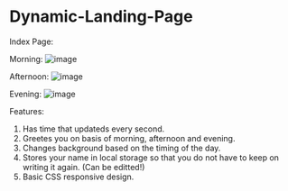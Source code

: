 # Dynamic-Landing-Page

Index Page:

Morning:
![image](https://user-images.githubusercontent.com/57618183/204749861-fa635b07-3567-48fa-b933-9f76a4a06b10.png)

Afternoon:
![image](https://user-images.githubusercontent.com/57618183/204750093-364f4f40-94e8-48ef-8684-853f0cd031f5.png)

Evening:
![image](https://user-images.githubusercontent.com/57618183/204750263-a742e675-b819-4d80-96c6-b81257cac3cd.png)



Features:
1. Has time that updateds every second.
2. Greetes you on basis of morning, afternoon and evening.
3. Changes background based on the timing of the day.
4. Stores your name in local storage so that you do not have to keep on writing it again. (Can be editted!)
5. Basic CSS responsive design.
